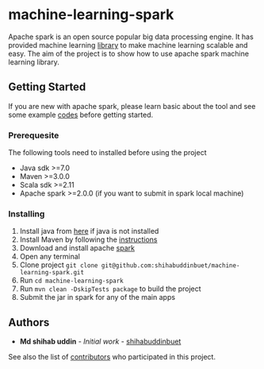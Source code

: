 # machine-learning-spark
Apache spark is an open source popular big data processing engine.
It has provided machine learning [library](https://spark.apache.org/docs/latest/ml-guide.html)
to make machine learning scalable and easy. The aim of the project is
to show how to use apache spark machine learning library.

## Getting Started
If you are new with apache spark, please learn basic about the tool and see
some example [codes](https://github.com/shihabuddinbuet/apache-spark-abc) before getting started. 

### Prerequesite
The following tools need to installed before using the project
* Java sdk >=7.0
* Maven >=3.0.0
* Scala sdk >=2.11
* Apache spark >=2.0.0 (if you want to submit in spark local machine)

### Installing
1. Install java from [here](https://www.java.com/en/download/) if java is not installed
2. Install Maven by following the [instructions](https://maven.apache.org/install.html)
3. Download and install apache [spark](https://spark.apache.org/downloads.html)
4. Open any terminal
5. Clone project `git clone git@github.com:shihabuddinbuet/machine-learning-spark.git`
6. Run `cd machine-learning-spark`
7. Run `mvn clean -DskipTests package` to build the project
8. Submit the jar in spark for any of the main apps

## Authors
* **Md shihab uddin** - *Initial work* - [shihabuddinbuet](https://github.com/shihabuddinbuet)

See also the list of [contributors](https://github.com/shihabuddinbuet/machine-learning-spark/graphs/contributors) who participated in this project.
 

    
    